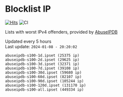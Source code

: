 # Blocklist IP

[![Hits](https://hits.seeyoufarm.com/api/count/incr/badge.svg?url=https%3A%2F%2Fgithub.com%2Fborestad%2Fblocklist-ip%2F&count_bg=%2379C83D&title_bg=%23555555&icon=&icon_color=%23E7E7E7&title=hits&edge_flat=false)](https://hits.seeyoufarm.com)  ![CI](https://img.shields.io/github/workflow/status/borestad/blocklist-ip/CI?style=flat-square)

Lists with worst IPv4 offenders, provided by [AbuseIPDB](https://www.abuseipdb.com/)

<!-- FOOTER-PLACEHOLDER -->
Updated every 5 hours<br>
Last update: `2024-01-08 - 20:20:02`
```
abuseipdb-s100-1d.ipset (25375 ip)
abuseipdb-s100-2d.ipset (29625 ip)
abuseipdb-s100-3d.ipset (32371 ip)
abuseipdb-s100-7d.ipset (39108 ip)
abuseipdb-s100-30d.ipset (59680 ip)
abuseipdb-s100-60d.ipset (82107 ip)
abuseipdb-s100-90d.ipset (105244 ip)
abuseipdb-s100-120d.ipset (131170 ip)
abuseipdb-s100-all.ipset (449334 ip)
```
